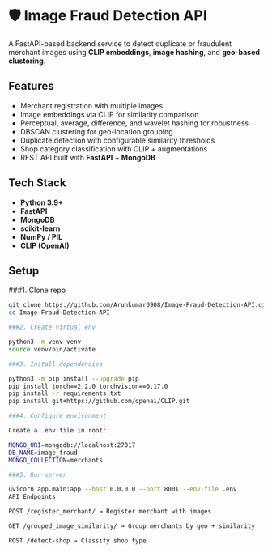 # 🛡️ Image Fraud Detection API

A FastAPI-based backend service to detect duplicate or fraudulent merchant images using **CLIP embeddings**, **image hashing**, and **geo-based clustering**.

## Features
- Merchant registration with multiple images
- Image embeddings via CLIP for similarity comparison
- Perceptual, average, difference, and wavelet hashing for robustness
- DBSCAN clustering for geo-location grouping
- Duplicate detection with configurable similarity thresholds
- Shop category classification with CLIP + augmentations
- REST API built with **FastAPI** + **MongoDB**

## Tech Stack
- **Python 3.9+**
- **FastAPI**
- **MongoDB**
- **scikit-learn**
- **NumPy / PIL**
- **CLIP (OpenAI)**

## Setup

###1. Clone repo
```bash
git clone https://github.com/Arunkumar0908/Image-Fraud-Detection-API.git
cd Image-Fraud-Detection-API

###2. Create virtual env

python3 -m venv venv
source venv/bin/activate

###3. Install dependencies

python3 -m pip install --upgrade pip
pip install torch==2.2.0 torchvision==0.17.0
pip install -r requirements.txt  
pip install git+https://github.com/openai/CLIP.git

###4. Configure environment

Create a .env file in root:

MONGO_URI=mongodb://localhost:27017
DB_NAME=image_fraud
MONGO_COLLECTION=merchants

###5. Run server

uvicorn app.main:app --host 0.0.0.0 --port 8001 --env-file .env
API Endpoints

POST /register_merchant/ → Register merchant with images

GET /grouped_image_similarity/ → Group merchants by geo + similarity

POST /detect-shop → Classify shop type
